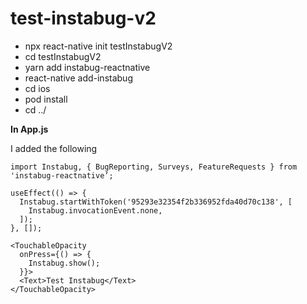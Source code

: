 # test-instabug-v2

- npx react-native init testInstabugV2
- cd testInstabugV2
- yarn add instabug-reactnative
- react-native add-instabug
- cd ios
- pod install
- cd ../ 

**In App.js**

I added the following 

`import Instabug, { BugReporting, Surveys, FeatureRequests } from 'instabug-reactnative’;`

```
useEffect(() => {
  Instabug.startWithToken('95293e32354f2b336952fda40d70c138', [
    Instabug.invocationEvent.none,
  ]);
}, []);
```

```
<TouchableOpacity
  onPress={() => {
    Instabug.show();
  }}>
  <Text>Test Instabug</Text>
</TouchableOpacity>
```
